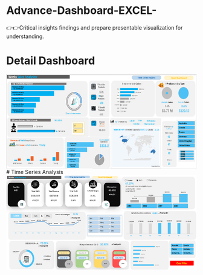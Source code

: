 # Advance-Dashboard-EXCEL-
👉👉Critical insights findings and prepare presentable visualization for understanding. 
# Detail Dashboard
<img align="center" alt="dataanalysis"  width = "1000" height = "250px" src="Screenshot 2023-12-07 165206.png">
# Time Series Analysis
<img align="center" alt="dataanalysis"  width = "1000" height = "250px" src="Screenshot 2023-12-07 170036.png">

